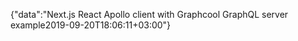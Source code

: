 {"data":"Next.js React Apollo client with Graphcool GraphQL server example2019-09-20T18:06:11+03:00"}
